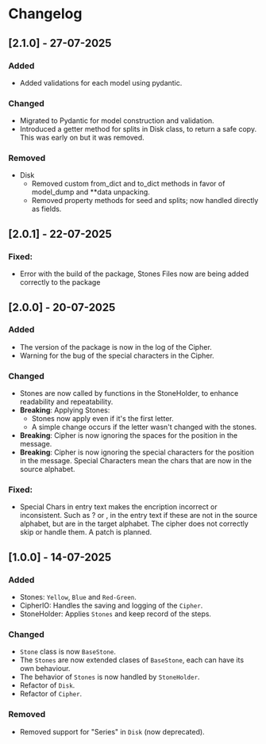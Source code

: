 # Changelog

## [2.1.0] - 27-07-2025

### Added
- Added validations for each model using pydantic.

### Changed

- Migrated to Pydantic for model construction and validation.
- Introduced a getter method for splits in Disk class, to return a safe copy. This was early on but it was removed.
  
### Removed

- Disk
  - Removed custom from_dict and to_dict methods in favor of model_dump and **data unpacking.
  - Removed property methods for seed and splits; now handled directly as fields.


## [2.0.1] - 22-07-2025

### Fixed:
- Error with the build of the package, Stones Files now are being added correctly to the package

## [2.0.0] - 20-07-2025

### Added

- The version of the package is now in the log of the Cipher.
- Warning for the bug of the special characters in the Cipher.

### Changed

- Stones are now called by functions in the StoneHolder, to enhance readability and repeatability.
- **Breaking**: Applying Stones:
  - Stones now apply even if it's the first letter.
  - A simple change occurs if the letter wasn't changed with the stones.
- **Breaking**: Cipher is now ignoring the spaces for the position in the message.
- **Breaking**: Cipher is now ignoring the special characters for the position in the message. Special Characters mean the chars that are now in the source alphabet.

### Fixed:

- Special Chars in entry text makes the encription incorrect or inconsistent. Such as ? or , in the entry text if these are not in the source alphabet, but are in the target alphabet. The cipher does not correctly skip or handle them. A patch is planned.


## [1.0.0] - 14-07-2025

### Added

- Stones: `Yellow`, `Blue` and `Red-Green`.
- CipherIO: Handles the saving and logging of the `Cipher`.
- StoneHolder: Applies `Stones` and keep record of the steps.

### Changed

- `Stone` class is now `BaseStone`.
- The `Stones` are now extended clases of `BaseStone`, each can have its own behaviour.
- The behavior of `Stones` is now handled by `StoneHolder`.
- Refactor of `Disk`.
- Refactor of `Cipher`.

### Removed

- Removed support for "Series" in `Disk` (now deprecated).
